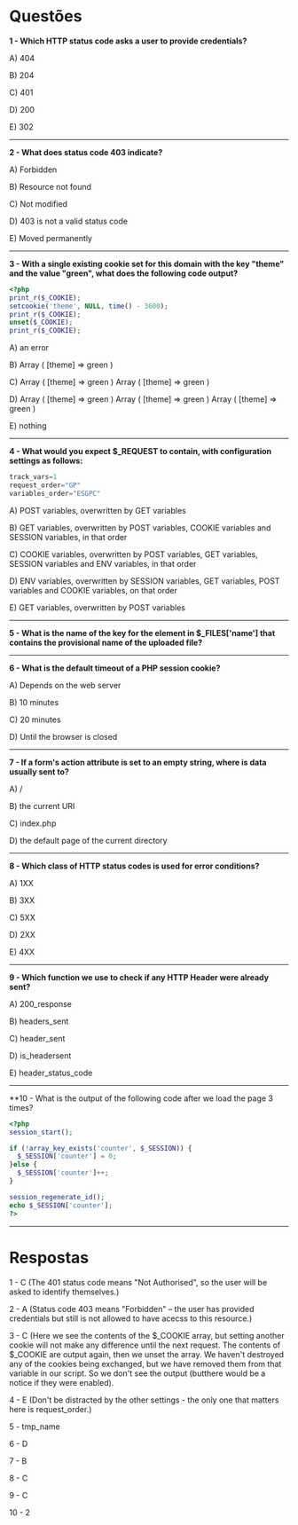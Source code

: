 # Questões

**1 - Which HTTP status code asks a user to provide credentials?**

A) 404

B) 204

C) 401

D) 200

E) 302

----

**2 - What does status code 403 indicate?**

A) Forbidden

B) Resource not found

C) Not modified

D) 403 is not a valid status code

E) Moved permanently

----

**3 - With a single existing cookie set for this domain with the key "theme" and the value "green", what does the following code output?**
```php
<?php
print_r($_COOKIE);
setcookie('theme', NULL, time() - 3600);
print_r($_COOKIE);
unset($_COOKIE);
print_r($_COOKIE);
```

A) an error

B) Array ( [theme] => green )

C) Array ( [theme] => green ) Array ( [theme] => green )

D) Array ( [theme] => green ) Array ( [theme] => green ) Array ( [theme] => green )

E) nothing

----

**4 - What would you expect $_REQUEST to contain, with configuration settings as follows:**
```php
track_vars=1
request_order="GP"
variables_order="ESGPC"
```

A) POST variables, overwritten by GET variables

B) GET variables, overwritten by POST variables, COOKIE variables and SESSION variables, in that order

C) COOKIE variables, overwritten by POST variables, GET variables, SESSION variables and ENV variables, in that order

D) ENV variables, overwritten by SESSION variables, GET variables, POST variables and COOKIE variables, on that order

E) GET variables, overwritten by POST variables

----

**5 - What is the name of the key for the element in $_FILES['name'] that contains the provisional name of the uploaded file?**

----

**6 - What is the default timeout of a PHP session cookie?**

A) Depends on the web server

B) 10 minutes

C) 20 minutes

D) Until the browser is closed

----

**7 - If a form's action attribute is set to an empty string, where is data usually sent to?**

A) /

B) the current URI

C) index.php

D) the default page of the current directory

----

**8 - Which class of HTTP status codes is used for error conditions?**

A) 1XX

B) 3XX

C) 5XX

D) 2XX

E) 4XX

---

**9 - Which function we use to check if any HTTP Header were already sent?**

A) 200_response

B) headers_sent

C) header_sent

D) is_headersent

E) header_status_code

----

**10 - What is the output of the following code after we load the page 3 times?
```php
<?php
session_start();

if (!array_key_exists('counter', $_SESSION)) {
  $_SESSION['counter'] = 0;
}else {
  $_SESSION['counter']++;
}

session_regenerate_id();
echo $_SESSION['counter'];
?>
```

----
# Respostas

1 - C (The 401 status code means "Not Authorised", so the user will be asked to identify themselves.)

2 - A (Status code 403 means "Forbidden" – the user has provided credentials but still is not allowed to have acecss to this resource.)

3 - C (Here we see the contents of the $_COOKIE array, but setting another cookie will not make any difference until the next request. The contents of $_COOKIE are output again, then we unset the array. We haven't destroyed any of the cookies being exchanged, but we have removed them from that variable in our script. So we don't see the output (butthere would be a notice if they were enabled).

4 - E (Don't be distracted by the other settings - the only one that matters here is request_order.)

5 - tmp_name

6 - D

7 - B

8 - C

9 - C

10 - 2
